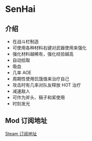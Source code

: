 # SenHai

## 介绍
- 在战斗栏制造
- 可使用各种材料右键对武器使用来强化
- 强化材料越稀有，强化经验越高
- 自动拾取
- 吸血
- 几率 AOE
- 周期性使用饥饿值来治疗自己
- 攻击时有几率对队友释放 HOT 治疗
- 减速敌人
- 可作为斧头、稿子和桨使用
- 时刻发光
## Mod 订阅地址
[Steam 订阅地址](https://steamcommunity.com/sharedfiles/filedetails/?id=2663594675searchtext=senhai)